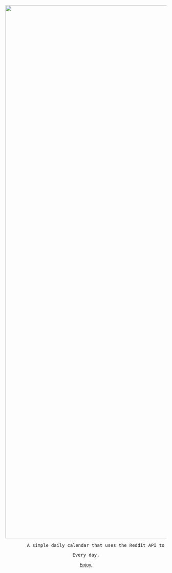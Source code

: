 <div align="center">
         
<img width="1667" alt="Screen Shot 2021-07-28 at 9 07 03 AM" src="https://user-images.githubusercontent.com/55470100/127327246-5e12a673-5649-4eaf-b01e-526b10cd04ca.png">
        
   

<pre>
        A simple daily calendar that uses the Reddit API to tell you what day it is with anime. 
</pre>
<pre>
Every day.
</pre>
        
         
[Enjoy.](https://kristenprescott.github.io/AnimeCalendar/) 
     
</div>





